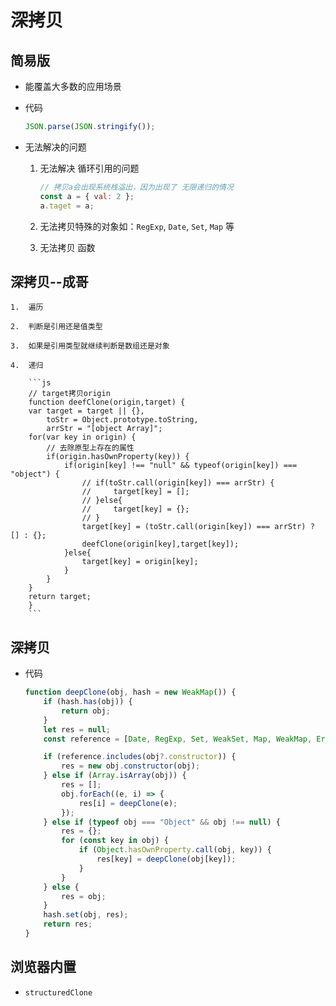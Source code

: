 # 深拷贝

## 简易版

- 能覆盖大多数的应用场景

- 代码

    ```js
    JSON.parse(JSON.stringify());
    ```

- 无法解决的问题

    1. 无法解决 循环引用的问题

        ```js
        // 拷贝a会出现系统栈溢出，因为出现了 无限递归的情况
        const a = { val: 2 };
        a.taget = a;
        ```

    2. 无法拷贝特殊的对象如：`RegExp`, `Date`, `Set`, `Map` 等

    3. 无法拷贝 函数

## 深拷贝--成哥

    1.  遍历

    2.  判断是引用还是值类型

    3.  如果是引用类型就继续判断是数组还是对象

    4.  递归

        ```js
        // target拷贝origin
        function deefClone(origin,target) {
        var target = target || {},
            toStr = Object.prototype.toString,
            arrStr = "[object Array]";
        for(var key in origin) {
            // 去除原型上存在的属性
            if(origin.hasOwnProperty(key)) {
                if(origin[key] !== "null" && typeof(origin[key]) === "object") {
                    // if(toStr.call(origin[key]) === arrStr) {
                    //     target[key] = [];
                    // }else{
                    //     target[key] = {};
                    // }
                    target[key] = (toStr.call(origin[key]) === arrStr) ? [] : {};
                    deefClone(origin[key],target[key]);
                }else{
                    target[key] = origin[key];
                }
            }
        }
        return target;
        }
        ```

## 深拷贝

- 代码

    ```js
    function deepClone(obj, hash = new WeakMap()) {
        if (hash.has(obj)) {
            return obj;
        }
        let res = null;
        const reference = [Date, RegExp, Set, WeakSet, Map, WeakMap, Error];

        if (reference.includes(obj?.constructor)) {
            res = new obj.constructor(obj);
        } else if (Array.isArray(obj)) {
            res = [];
            obj.forEach((e, i) => {
                res[i] = deepClone(e);
            });
        } else if (typeof obj === "Object" && obj !== null) {
            res = {};
            for (const key in obj) {
                if (Object.hasOwnProperty.call(obj, key)) {
                    res[key] = deepClone(obj[key]);
                }
            }
        } else {
            res = obj;
        }
        hash.set(obj, res);
        return res;
    }
    ```

## 浏览器内置

- `structuredClone` &#x20;
